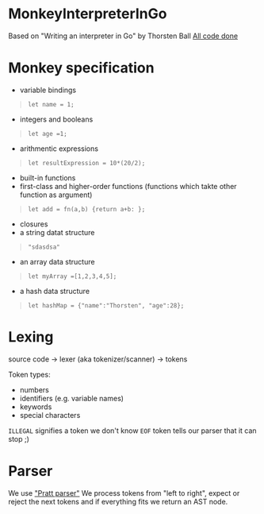 # MonkeyInterpreterInGo
Based on "Writing an interpreter in Go" by Thorsten Ball
[All code done](https://interpreterbook.com/waiig_code_1.4.zip)

# Monkey specification
* variable bindings
> `let name = 1;`   
* integers and booleans
> `let age =1;`
* arithmentic expressions
>`let resultExpression = 10*(20/2);`  
* built-in functions
* first-class and higher-order functions (functions which takte other function as argument)
>`let add = fn(a,b) {return a+b: };`   
* closures
* a string datat structure
> `"sdasdsa"`   
* an array data structure
>`let myArray =[1,2,3,4,5];`   
* a hash data structure
>`let hashMap = {"name":"Thorsten", "age":28};`  


# Lexing
source code -> lexer (aka tokenizer/scanner) -> tokens

Token types:
* numbers
* identifiers (e.g. variable names)
* keywords
* special characters


`ILLEGAL` signifies a token we don't know
`EOF` token tells our parser that it can stop ;)

# Parser
We use ["Pratt parser"](https://en.wikipedia.org/wiki/Pratt_parser)
We process tokens from "left to right", expect or reject the next tokens and if everything fits we return an AST node.
